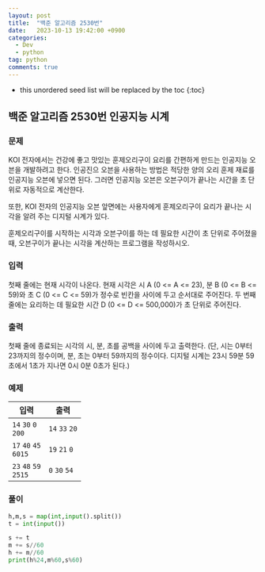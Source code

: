 ```yaml
---
layout: post
title:  "백준 알고리즘 2530번"
date:   2023-10-13 19:42:00 +0900
categories: 
  - Dev
  - python
tag: python
comments: true
---
```


* this unordered seed list will be replaced by the toc
{:toc}

## 백준 알고리즘 2530번 인공지능 시계

### 문제

KOI 전자에서는 건강에 좋고 맛있는 훈제오리구이 요리를 간편하게 만드는 인공지능 오븐을 개발하려고 한다. 인공진으 오븐을 사용하는 방법은 적당한 양의 오리 훈제 재료를 인공지능 오븐에 넣으면 된다. 그러면 인공지능 오븐은 오븐구이가 끝나는 시간을 초 단위로 자동적으로 계산한다.

또한, KOI 전자의 인공지능 오븐 앞면에는 사용자에게 훈제오리구이 요리가 끝나는 시각을 알려 주는 디지털 시계가 있다.

훈제오리구이를 시작하는 시각과 오븐구이를 하는 데 필요한 시간이 초 단위로 주어졌을 때, 오븐구이가 끝나는 시각을 계산하는 프로그램을 작성하시오.

### 입력

첫째 줄에는 현재 시각이 나온다. 현재 시각은 시 A (0 <= A <= 23), 분 B (0 <= B <= 59)와 초 C (0 <= C <= 59)가 정수로 빈칸을 사이에 두고 순서대로 주어진다. 두 번째 줄에는 요리하는 데 필요한 시간 D (0 <= D <= 500,000)가 초 단위로 주어진다.

### 출력

첫째 줄에 종료되는 시각의 시, 분, 초를 공백을 사이에 두고 출력한다. (단, 시는 0부터 23까지의 정수이며, 분, 초는 0부터 59까지의 정수이다. 디지털 시계는 23시 59분 59초에서 1초가 지나면 0시 0분 0초가 된다.)

### 예제

| 입력 | 출력 |
| --- | --- |
| `14` `30` `0` <br/> `200` | `14` `33` `20` |
| `17` `40` `45` <br/> `6015` | `19` `21` `0` |
| `23` `48` `59` <br/> `2515` | `0` `30` `54` |

### 풀이

```py
h,m,s = map(int,input().split())
t = int(input())

s += t
m += s//60
h += m//60
print(h%24,m%60,s%60)
```
